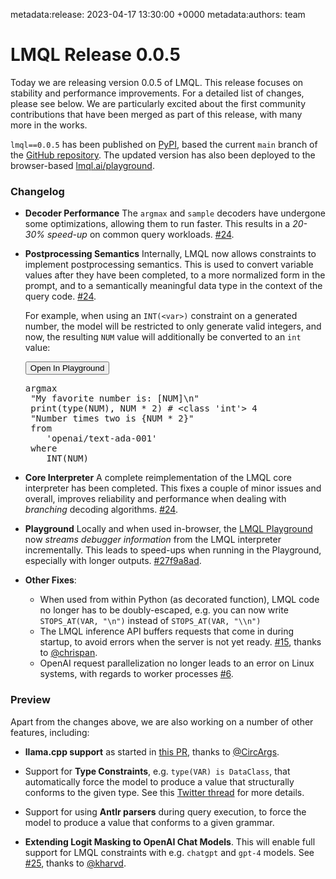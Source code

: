 metadata:release: 2023-04-17 13:30:00 +0000
metadata:authors: team

# LMQL Release 0.0.5

Today we are releasing version 0.0.5 of LMQL. This release focuses on stability and performance improvements. For a detailed list of changes, please see below. We are particularly excited about the first community contributions that have been merged as part of this release, with many more in the works.

`lmql==0.0.5` has been published on [PyPI](https://pypi.org/project/lmql/), based the current `main` branch of the [GitHub repository](https://github.com/eth-sri/lmql). The updated version has also been deployed to the browser-based [lmql.ai/playground](http://lmql.ai/playground).

### Changelog

* **Decoder Performance** The `argmax` and `sample` decoders have undergone some optimizations, allowing them to run faster. This results in a *20-30% speed-up* on common query workloads. [#24](https://github.com/eth-sri/lmql/pull/24).

* **Postprocessing Semantics** Internally, LMQL now allows constraints to implement postprocessing semantics. This is used to convert variable values after they have been completed, to a more normalized form in the prompt, and to a semantically meaningful data type in the context of the query code. [#24](https://github.com/eth-sri/lmql/pull/24). 

   For example, when using an `INT(<var>)` constraint on a generated number, the model will be restricted to only generate valid integers, and now, the resulting `NUM` value will additionally be converted to an `int` value:

   <div class="highlight lmql"><button href="" onclick="openPlaygroundSnippet(this, 'doc-snippets/releases-release-0-0-5-md-postprocessing-int-value')">Open In Playground</button><pre><span></span><span class="kp">argmax</span>
   <span class="s2">"My favorite number is: [NUM]</span><span class="se">\n</span><span class="s2">"</span>
   <span class="nb">print</span><span class="p">(</span><span class="nb">type</span><span class="p">(</span><span class="n">NUM</span><span class="p">),</span> <span class="n">NUM</span> <span class="o">*</span> <span class="mi">2</span><span class="p">)</span> <span class="c1"># &lt;class 'int'&gt; 4</span>
   <span class="s2">"Number times two is {NUM * 2}"</span>
   <span class="kn">from</span>
      <span class="s1">'openai/text-ada-001'</span>
   <span class="kp">where</span>
      <span class="n">INT</span><span class="p">(</span><span class="n">NUM</span><span class="p">)</span> </pre></div>

* **Core Interpreter** A complete reimplementation of the LMQL core interpreter has been completed. This fixes a couple of minor issues and overall, improves reliability and performance when dealing with *branching* decoding algorithms. [#24](https://github.com/eth-sri/lmql/pull/24).


* **Playground** Locally and when used in-browser, the [LMQL Playground](http://lmql.ai/playground) now *streams debugger information* from the LMQL interpreter incrementally. This leads to speed-ups when running in the Playground, especially with longer outputs. [#27f9a8ad](https://github.com/eth-sri/lmql/commit/27f9a8adb819f732608ef61c9aca9dca579dc536).


* **Other Fixes**:
    - When used from within Python (as decorated function), LMQL code no longer has to be doubly-escaped, e.g. you can now write `STOPS_AT(VAR, "\n")` instead of `STOPS_AT(VAR, "\\n")`
    - The LMQL inference API buffers requests that come in during startup, to avoid errors when the server is not yet ready. [#15](https://github.com/eth-sri/lmql/pull/15), thanks to [@chrispan](https://github.com/chrispan).
    - OpenAI request parallelization no longer leads to an error on Linux systems, with regards to worker processes [#6](https://github.com/eth-sri/lmql/issues/6).

### Preview

Apart from the changes above, we are also working on a number of other features, including:

* **llama.cpp support** as started in [this PR](https://github.com/eth-sri/lmql/pull/18), thanks to [@CircArgs](https://github.com/CircArgs).
* Support for **Type Constraints**, e.g.  `type(VAR) is DataClass`, that automatically force the model to produce a value that structurally conforms to the given type. See this [Twitter thread](https://twitter.com/lbeurerkellner/status/1646187597901733889) for more details.
* Support for using **Antlr parsers** during query execution, to force the model to produce a value that conforms to a given grammar. 

* **Extending Logit Masking to OpenAI Chat Models**. This will enable full support for LMQL constraints with e.g. `chatgpt` and `gpt-4` models. See [#25](https://github.com/eth-sri/lmql/pull/25), thanks to [@kharvd](https://github.com/kharvd).